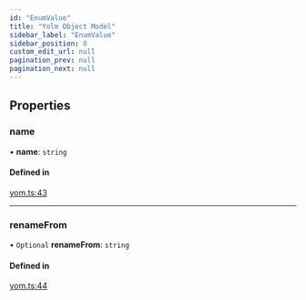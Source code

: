 ```yaml
---
id: "EnumValue"
title: "Yolm Object Model"
sidebar_label: "EnumValue"
sidebar_position: 0
custom_edit_url: null
pagination_prev: null
pagination_next: null
---
```


## Properties

### name

• **name**: `string`

#### Defined in

[yom.ts:43](https://github.com/yolmio/boost/blob/964b449/src/yom.ts#L43)

___

### renameFrom

• `Optional` **renameFrom**: `string`

#### Defined in

[yom.ts:44](https://github.com/yolmio/boost/blob/964b449/src/yom.ts#L44)
